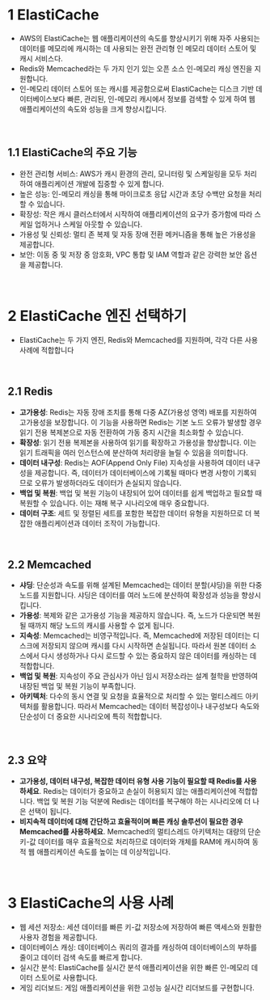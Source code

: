 # 1 ElastiCache

- AWS의 ElastiCache는 웹 애플리케이션의 속도를 향상시키기 위해 자주 사용되는 데이터를 메모리에 캐시하는 데 사용되는 완전 관리형 인 메모리 데이터 스토어 및 캐시 서비스다.
- Redis와 Memcached라는 두 가지 인기 있는 오픈 소스 인-메모리 캐싱 엔진을 지원합니다.
- 인-메모리 데이터 스토어 또는 캐시를 제공함으로써 ElastiCache는 디스크 기반 데이터베이스보다 빠른, 관리된, 인-메모리 캐시에서 정보를 검색할 수 있게 하여 웹 애플리케이션의 속도와 성능을 크게 향상시킵니다.

<br>

## 1.1 ElastiCache의 주요 기능

- 완전 관리형 서비스: AWS가 캐시 환경의 관리, 모니터링 및 스케일링을 모두 처리하여 애플리케이션 개발에 집중할 수 있게 합니다.
- 높은 성능: 인-메모리 캐싱을 통해 마이크로초 응답 시간과 초당 수백만 요청을 처리할 수 있습니다.
- 확장성: 작은 캐시 클러스터에서 시작하여 애플리케이션의 요구가 증가함에 따라 스케일 업하거나 스케일 아웃할 수 있습니다.
- 가용성 및 신뢰성: 멀티 존 복제 및 자동 장애 전환 메커니즘을 통해 높은 가용성을 제공합니다.
- 보안: 이동 중 및 저장 중 암호화, VPC 통합 및 IAM 역할과 같은 강력한 보안 옵션을 제공합니다.

<br>

# 2 ElastiCache 엔진 선택하기

- ElastiCache는 두 가지 엔진, Redis와 Memcached를 지원하며, 각각 다른 사용 사례에 적합합니다

<br>

## 2.1 Redis

- **고가용성**: Redis는 자동 장애 조치를 통해 다중 AZ(가용성 영역) 배포를 지원하여 고가용성을 보장합니다. 이 기능을 사용하면 Redis는 기본 노드 오류가 발생할 경우 읽기 전용 복제본으로 자동 전환하여 가동 중지 시간을 최소화할 수 있습니다.
- **확장성**: 읽기 전용 복제본을 사용하여 읽기를 확장하고 가용성을 향상합니다. 이는 읽기 트래픽을 여러 인스턴스에 분산하여 처리량을 늘릴 수 있음을 의미합니다.
- **데이터 내구성**: Redis는 AOF(Append Only File) 지속성을 사용하여 데이터 내구성을 제공합니다. 즉, 데이터가 데이터베이스에 기록될 때마다 변경 사항이 기록되므로 오류가 발생하더라도 데이터가 손실되지 않습니다.
- **백업 및 복원**: 백업 및 복원 기능이 내장되어 있어 데이터를 쉽게 백업하고 필요할 때 복원할 수 있습니다. 이는 재해 복구 시나리오에 매우 중요합니다.
- **데이터 구조**: 세트 및 정렬된 세트를 포함한 복잡한 데이터 유형을 지원하므로 더 복잡한 애플리케이션과 데이터 조작이 가능합니다.

<br>

## 2.2 Memcached

- **샤딩**: 단순성과 속도를 위해 설계된 Memcached는 데이터 분할(샤딩)을 위한 다중 노드를 지원합니다. 샤딩은 데이터를 여러 노드에 분산하여 확장성과 성능을 향상시킵니다.
- **가용성**: 복제와 같은 고가용성 기능을 제공하지 않습니다. 즉, 노드가 다운되면 복원될 때까지 해당 노드의 캐시를 사용할 수 없게 됩니다.
- **지속성**: Memcached는 비영구적입니다. 즉, Memcached에 저장된 데이터는 디스크에 저장되지 않으며 캐시를 다시 시작하면 손실됩니다. 따라서 원본 데이터 소스에서 다시 생성하거나 다시 로드할 수 있는 중요하지 않은 데이터를 캐싱하는 데 적합합니다.
- **백업 및 복원**: 지속성이 주요 관심사가 아닌 임시 저장소라는 설계 철학을 반영하여 내장된 백업 및 복원 기능이 부족합니다.
- **아키텍처**: 다수의 동시 연결 및 요청을 효율적으로 처리할 수 있는 멀티스레드 아키텍처를 활용합니다. 따라서 Memcached는 데이터 복잡성이나 내구성보다 속도와 단순성이 더 중요한 시나리오에 특히 적합합니다.

<br>

## 2.3 요약

- **고가용성, 데이터 내구성, 복잡한 데이터 유형 사용 기능이 필요할 때 Redis를 사용하세요**. Redis는 데이터가 중요하고 손실이 허용되지 않는 애플리케이션에 적합합니다. 백업 및 복원 기능 덕분에 Redis는 데이터를 복구해야 하는 시나리오에 더 나은 선택이 됩니다.
- **비지속적 데이터에 대해 간단하고 효율적이며 빠른 캐싱 솔루션이 필요한 경우 Memcached를 사용하세요**. Memcached의 멀티스레드 아키텍처는 대량의 단순 키-값 데이터를 매우 효율적으로 처리하므로 데이터와 개체를 RAM에 캐시하여 동적 웹 애플리케이션 속도를 높이는 데 이상적입니다.

<br>

# 3 ElastiCache의 사용 사례

- 웹 세션 저장소: 세션 데이터를 빠른 키-값 저장소에 저장하여 빠른 액세스와 원활한 사용자 경험을 제공합니다.
- 데이터베이스 캐싱: 데이터베이스 쿼리의 결과를 캐싱하여 데이터베이스의 부하를 줄이고 데이터 검색 속도를 빠르게 합니다.
- 실시간 분석: ElastiCache를 실시간 분석 애플리케이션을 위한 빠른 인-메모리 데이터 스토어로 사용합니다.
- 게임 리더보드: 게임 애플리케이션을 위한 고성능 실시간 리더보드를 구현합니다.